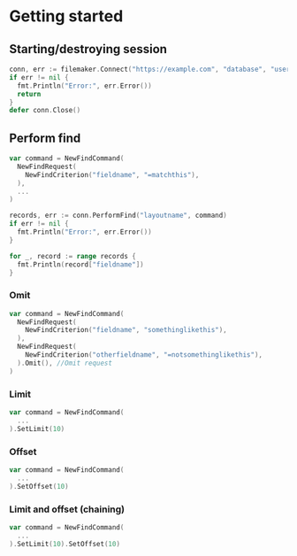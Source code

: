 # Getting started

## Starting/destroying session
``` go
conn, err := filemaker.Connect("https://example.com", "database", "username", "password")
if err != nil {
  fmt.Println("Error:", err.Error())
  return
}
defer conn.Close()
```

## Perform find
``` go
var command = NewFindCommand(
  NewFindRequest(
    NewFindCriterion("fieldname", "=matchthis"),
  ),
  ...
)

records, err := conn.PerformFind("layoutname", command)
if err != nil {
  fmt.Println("Error:", err.Error())
}

for _, record := range records {
  fmt.Println(record["fieldname"])
}
```

### Omit
``` go
var command = NewFindCommand(
  NewFindRequest(
    NewFindCriterion("fieldname", "somethinglikethis"),
  ),
  NewFindRequest(
    NewFindCriterion("otherfieldname", "=notsomethinglikethis"),
  ).Omit(), //Omit request
)
```

### Limit
``` go
var command = NewFindCommand(
  ...
).SetLimit(10)
```

### Offset
``` go
var command = NewFindCommand(
  ...
).SetOffset(10)
```

### Limit and offset (chaining)
``` go
var command = NewFindCommand(
  ...
).SetLimit(10).SetOffset(10)
```
